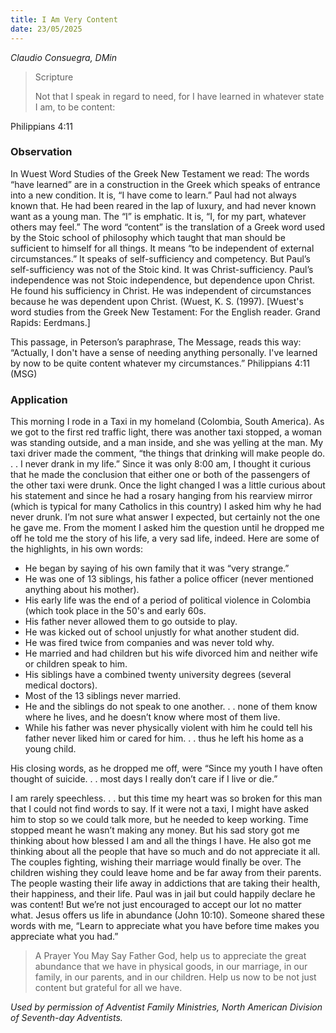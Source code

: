 ```yaml
---
title: I Am Very Content
date: 23/05/2025
---
```


_Claudio Consuegra, DMin_

> <p>Scripture</p>
> Not that I speak in regard to need, for I have learned in whatever state I am, to be content: 

Philippians 4:11

### Observation

In Wuest Word Studies of the Greek New Testament we read: The words “have learned” are in a construction in the Greek which speaks of entrance into a new condition. It is, “I have come to learn.” Paul had not always known that. He had been reared in the lap of luxury, and had never known want as a young man. The “I” is emphatic. It is, “I, for my part, whatever others may feel.” The word “content” is the translation of a Greek word used by the Stoic school of philosophy which taught that man should be sufficient to himself for all things. It means “to be independent of external circumstances.” It speaks of self-sufficiency and competency. But Paul’s self-sufficiency was not of the Stoic kind. It was Christ-sufficiency. Paul’s independence was not Stoic independence, but dependence upon Christ. He found his sufficiency in Christ. He was independent of circumstances because he was dependent upon Christ. (Wuest, K. S. (1997). [Wuest's word studies from the Greek New Testament: For the English reader. Grand Rapids: Eerdmans.]

This passage, in Peterson’s paraphrase, The Message, reads this way: “Actually, I don't have a sense of needing anything personally. I've learned by now to be quite content whatever my circumstances.” Philippians 4:11 (MSG)

### Application

This morning I rode in a Taxi in my homeland (Colombia, South America). As we got to the first red traffic light, there was another taxi stopped, a woman was standing outside, and a man inside, and she was yelling at the man. My taxi driver made the comment, “the things that drinking will make people do. . . I never drank in my life.” Since it was only 8:00 am, I thought it curious that he made the conclusion that either one or both of the passengers of the other taxi were drunk. Once the light changed I was a little curious about his statement and since he had a rosary hanging from his rearview mirror (which is typical for many Catholics in this country) I asked him why he had never drunk. I’m not sure what answer I expected, but certainly not the one he gave me. From the moment I asked him the question until he dropped me off he told me the story of his life, a very sad life, indeed. Here are some of the highlights, in his own words:

- He began by saying of his own family that it was “very strange.”
- He was one of 13 siblings, his father a police officer (never mentioned anything about his mother).
- His early life was the end of a period of political violence in Colombia (which took place in the 50's and early 60s.
- His father never allowed them to go outside to play.
- He was kicked out of school unjustly for what another student did.
- He was fired twice from companies and was never told why.
- He married and had children but his wife divorced him and neither wife or children speak to him.
- His siblings have a combined twenty university degrees (several medical doctors).
- Most of the 13 siblings never married.
- He and the siblings do not speak to one another. . . none of them know where he lives, and he doesn’t know where most of them live.
- While his father was never physically violent with him he could tell his father never liked him or cared for him. . . thus he left his home as a young child.

His closing words, as he dropped me off, were “Since my youth I have often thought of suicide. . . most days I really don’t care if I live or die.”

I am rarely speechless. . . but this time my heart was so broken for this man that I could not find words to say. If it were not a taxi, I might have asked him to stop so we could talk more, but he needed to keep working. Time stopped meant he wasn’t making any money. But his sad story got me thinking about how blessed I am and all the things I have. He also got me thinking about all the people that have so much and do not appreciate it all. The couples fighting, wishing their marriage would finally be over. The children wishing they could leave home and be far away from their parents. The people wasting their life away in addictions that are taking their health, their happiness, and their life. Paul was in jail but could happily declare he was content! But we’re not just encouraged to accept our lot no matter what. Jesus offers us life in abundance (John 10:10). Someone shared these words with me, “Learn to appreciate what you have before time makes you appreciate what you had.” 

> <callout>A Prayer You May Say</callout>
> Father God, help us to appreciate the great abundance that we have in physical goods, in our marriage, in our family, in our parents, and in our children. Help us now to be not just content but grateful for all we have.

_Used by permission of Adventist Family Ministries, North American Division of Seventh-day Adventists._